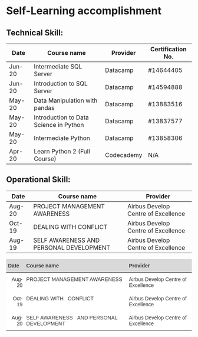 # Self-Learning accomplishment 


## Technical Skill:


<table class="tg">
  <thead>
  <tr>
    <th class="tg-ffyu">Date</th>
    <th class="tg-ffyu">Course name</th>
    <th class="tg-ffyu">Provider</th>
    <th class="tg-7jy7">Certification   No.</th>
  </tr>
</thead>
<tbody>
  <tr>
    <td class="tg-r9dg">Jun-20</td>
    <td class="tg-4f2h">Intermediate SQL Server</td>
    <td class="tg-4f2h">Datacamp</td>
    <td class="tg-btxf">#14644405</td>
  </tr>
  <tr>
    <td class="tg-iv0d">Jun-20</td>
    <td class="tg-7s7c">Introduction to SQL Server</td>
    <td class="tg-7s7c">Datacamp</td>
    <td class="tg-0pky">#14594888</td>
  </tr>
  <tr>
    <td class="tg-r9dg">May-20</td>
    <td class="tg-4f2h">Data Manipulation with pandas</td>
    <td class="tg-4f2h">Datacamp</td>
    <td class="tg-btxf">#13883516</td>
  </tr>
  <tr>
    <td class="tg-dvpl">May-20</td>
    <td class="tg-0pky">Introduction to Data Science in Python</td>
    <td class="tg-0pky">Datacamp</td>
    <td class="tg-0pky">#13837577</td>
  </tr>
  <tr>
    <td class="tg-p5oz">May-20</td>
    <td class="tg-buh4">Intermediate Python</td>
    <td class="tg-buh4">Datacamp</td>
    <td class="tg-buh4">#13858306</td>
  </tr>
  <tr>
    <td class="tg-dvpl">Apr-20</td>
    <td class="tg-0pky">Learn Python 2 (Full Course)</td>
    <td class="tg-0pky">Codecademy</td>
    <td class="tg-0pky">N/A</td>
  </tr>
</tbody>
</table>



## Operational Skill:

<table class="tg">
<thead>
  <tr>
    <th class="tg-ffyu">Date</th>
    <th class="tg-ffyu">Course name</th>
    <th class="tg-ffyu">Provider</th>
  </tr>
</thead>
<tbody>
  <tr>
    <td class="tg-r9dg">Aug-20</td>
    <td class="tg-4f2h">PROJECT MANAGEMENT AWARENESS</td>
    <td class="tg-4f2h">Airbus Develop Centre of Excellence </td>
  </tr>
  <tr>
    <td class="tg-iv0d">Oct-19</td>
    <td class="tg-7s7c">DEALING WITH CONFLICT</td>
    <td class="tg-7s7c">Airbus Develop Centre of Excellence </td>
  </tr>
  <tr>
    <td class="tg-r9dg">Aug-19</td>
    <td class="tg-4f2h">SELF AWARENESS AND PERSONAL DEVELOPMENT</td>
    <td class="tg-4f2h">Airbus Develop Centre of Excellence </td>
  </tr>
</tbody>
</table>

<table style="border-collapse:collapse;border-color:#ccc;border-spacing:0;border:none" class="tg"><thead><tr><th style="background-color:#D9D9D9;border-color:inherit;border-style:solid;border-width:0px;color:#333;font-family:Arial, Helvetica, sans-serif !important;;font-size:14px;font-weight:bold;overflow:hidden;padding:10px 5px;text-align:left;vertical-align:top;word-break:normal">Date</th><th style="background-color:#D9D9D9;border-color:inherit;border-style:solid;border-width:0px;color:#333;font-family:Arial, Helvetica, sans-serif !important;;font-size:14px;font-weight:bold;overflow:hidden;padding:10px 5px;text-align:left;vertical-align:top;word-break:normal">Course name</th><th style="background-color:#D9D9D9;border-color:inherit;border-style:solid;border-width:0px;color:#333;font-family:Arial, Helvetica, sans-serif !important;;font-size:14px;font-weight:bold;overflow:hidden;padding:10px 5px;text-align:left;vertical-align:top;word-break:normal">Provider</th></tr></thead><tbody><tr><td style="background-color:#FFF;border-color:inherit;border-style:solid;border-width:0px;color:#333;font-family:Arial, Helvetica, sans-serif !important;;font-size:14px;overflow:hidden;padding:10px 5px;text-align:right;vertical-align:top;word-break:normal">Aug-20</td><td style="background-color:#FFF;border-color:inherit;border-style:solid;border-width:0px;color:#333;font-family:Arial, Helvetica, sans-serif !important;;font-size:14px;overflow:hidden;padding:10px 5px;text-align:left;vertical-align:top;word-break:normal">PROJECT MANAGEMENT AWARENESS</td><td style="background-color:#FFF;border-color:inherit;border-style:solid;border-width:0px;color:#333;font-family:Arial, Helvetica, sans-serif !important;;font-size:14px;overflow:hidden;padding:10px 5px;text-align:left;vertical-align:top;word-break:normal">Airbus Develop Centre of Excellence </td></tr><tr><td style="background-color:#FFF;border-color:inherit;border-style:solid;border-width:0px;color:#333;font-family:Arial, Helvetica, sans-serif !important;;font-size:14px;overflow:hidden;padding:10px 5px;text-align:right;vertical-align:top;word-break:normal">Oct-19</td><td style="background-color:#FFF;border-color:inherit;border-style:solid;border-width:0px;color:#333;font-family:Arial, Helvetica, sans-serif !important;;font-size:14px;overflow:hidden;padding:10px 5px;text-align:left;vertical-align:top;word-break:normal">DEALING WITH&nbsp;&nbsp;&nbsp;CONFLICT</td><td style="background-color:#FFF;border-color:inherit;border-style:solid;border-width:0px;color:#333;font-family:Arial, Helvetica, sans-serif !important;;font-size:14px;overflow:hidden;padding:10px 5px;text-align:left;vertical-align:top;word-break:normal">Airbus Develop Centre of Excellence </td></tr><tr><td style="background-color:#FFF;border-color:inherit;border-style:solid;border-width:0px;color:#333;font-family:Arial, Helvetica, sans-serif !important;;font-size:14px;overflow:hidden;padding:10px 5px;text-align:right;vertical-align:top;word-break:normal">Aug-20</td><td style="background-color:#FFF;border-color:inherit;border-style:solid;border-width:0px;color:#333;font-family:Arial, Helvetica, sans-serif !important;;font-size:14px;overflow:hidden;padding:10px 5px;text-align:left;vertical-align:top;word-break:normal">SELF AWARENESS&nbsp;&nbsp;&nbsp;AND PERSONAL DEVELOPMENT</td><td style="background-color:#FFF;border-color:inherit;border-style:solid;border-width:0px;color:#333;font-family:Arial, Helvetica, sans-serif !important;;font-size:14px;overflow:hidden;padding:10px 5px;text-align:left;vertical-align:top;word-break:normal">Airbus Develop Centre of Excellence </td></tr></tbody></table>
